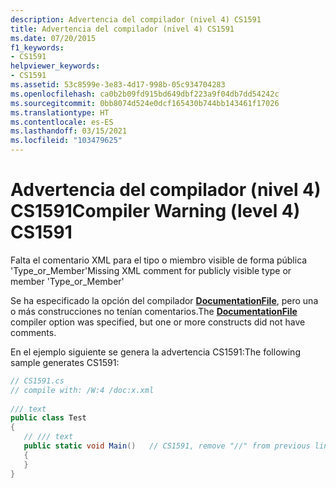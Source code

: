 ```yaml
---
description: Advertencia del compilador (nivel 4) CS1591
title: Advertencia del compilador (nivel 4) CS1591
ms.date: 07/20/2015
f1_keywords:
- CS1591
helpviewer_keywords:
- CS1591
ms.assetid: 53c8599e-3e83-4d17-998b-05c934704283
ms.openlocfilehash: ca0b2b09fd915bd649dbf223a9f04db7dd54242c
ms.sourcegitcommit: 0bb8074d524e0dcf165430b744bb143461f17026
ms.translationtype: HT
ms.contentlocale: es-ES
ms.lasthandoff: 03/15/2021
ms.locfileid: "103479625"
---
```

# <a name="compiler-warning-level-4-cs1591"></a><span data-ttu-id="32ce6-103">Advertencia del compilador (nivel 4) CS1591</span><span class="sxs-lookup"><span data-stu-id="32ce6-103">Compiler Warning (level 4) CS1591</span></span>

<span data-ttu-id="32ce6-104">Falta el comentario XML para el tipo o miembro visible de forma pública 'Type_or_Member'</span><span class="sxs-lookup"><span data-stu-id="32ce6-104">Missing XML comment for publicly visible type or member 'Type_or_Member'</span></span>  
  
 <span data-ttu-id="32ce6-105">Se ha especificado la opción del compilador [**DocumentationFile**](../compiler-options/output.md#documentationfile), pero una o más construcciones no tenían comentarios.</span><span class="sxs-lookup"><span data-stu-id="32ce6-105">The [**DocumentationFile**](../compiler-options/output.md#documentationfile) compiler option was specified, but one or more constructs did not have comments.</span></span>  
  
 <span data-ttu-id="32ce6-106">En el ejemplo siguiente se genera la advertencia CS1591:</span><span class="sxs-lookup"><span data-stu-id="32ce6-106">The following sample generates CS1591:</span></span>  
  
```csharp  
// CS1591.cs  
// compile with: /W:4 /doc:x.xml  
  
/// text  
public class Test  
{  
   // /// text  
   public static void Main()   // CS1591, remove "//" from previous line  
   {  
   }  
}  
```
